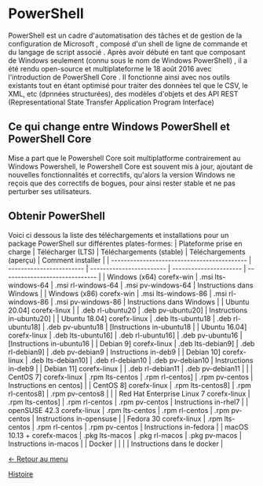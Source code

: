 # PowerShell

PowerShell est un cadre d'automatisation des tâches et de gestion de la configuration de Microsoft , composé d'un shell de ligne de commande et du langage de script associé . Après avoir débuté en tant que composant de Windows seulement (connu sous le nom de Windows PowerShell) , il a été rendu open-source et multiplateforme le 18 août 2016 avec l'introduction de PowerShell Core . Il fonctionne ainsi avec nos outils existants tout en étant optimisé pour traiter des données tel que le CSV, le XML, etc (dpnnées structurées), des modèles d'objets et des API REST (Representational State Transfer Application Program Interface)

## Ce qui change entre Windows PowerShell et PowerShell Core

Mise a part que le Powershell Core soit multiplatforme contrairement au Windows Powershell, le Powershell Core est souvent mis à jour, ajoutant de nouvelles fonctionnalités et correctifs, qu'alors la version Windows ne reçois que des correctifs de bogues, pour ainsi rester stable et ne pas perturber ses utilisateurs.


## Obtenir PowerShell

Voici ci dessous la liste des téléchargements et installations pour un package PowerShell sur différentes plates-formes:
| Plateforme prise en charge | Télécharger (LTS) | Téléchargements (stable) | Téléchargements (aperçu) | Comment installer |
| ------------------------------------------- | ------------------------ | ------------------------ | ---------------------- | ------------------------------ |
| Windows (x64) corefx-win | .msi lts-windows-64 | .msi rl-windows-64 | .msi pv-windows-64 | Instructions dans Windows |
| Windows (x86) corefx-win | .msi lts-windows-86 | .msi rl-windows-86 | .msi pv-windows-86 | Instructions dans Windows |
| Ubuntu 20.04] corefx-linux | | .deb rl-ubuntu20 | .deb pv-ubuntu20] | Instructions in-ubuntu20] |
| Ubuntu 18.04] corefx-linux | .deb lts-ubuntu18 | .deb rl-ubuntu18] | .deb pv-ubuntu18 | [Instructions in-ubuntu18 |
| Ubuntu 16.04] corefx-linux | .deb lts-ubuntu16] | .deb rl-ubuntu16] | .deb pv-ubuntu16 | [Instructions in-ubuntu16 |
| Debian 9] corefx-linux | .deb lts-debian9] | .deb rl-debian9] | .deb pv-debian9 | Instructions in-deb9 |
| Debian 10] corefx-linux | .deb lts-debian10] | .deb rl-debian10 | .deb pv-debian10 | Instructions in-deb9 |
| Debian 11] corefx-linux | | .deb rl-debian11 | .deb pv-debian11 | |
| CentOS 7] corefx-linux | .rpm lts-centos | .rpm rl-centos] | .rpm pv-centos | Instructions en centos] |
| CentOS 8] corefx-linux | .rpm lts-centos8] | .rpm rl-centos8] | .rpm pv-centos8 | |
| Red Hat Enterprise Linux 7 corefx-linux | .rpm lts-centos] | .rpm rl-centos | .rpm pv-centos | Instructions in-rhel7 |
| openSUSE 42.3 corefx-linux | .rpm lts-centos | .rpm rl-centos | .rpm pv-centos | Instructions in-opensuse |
| Fedora 30 corefx-linux | .rpm lts-centos | .rpm rl-centos | .rpm pv-centos | Instructions in-fedora |
| macOS 10.13 + corefx-macos | .pkg lts-macos | .pkg rl-macos | .pkg pv-macos | Instructions in-macos |
| Docker | | | | Instructions dans le docker |

[← Retour au menu](https://github.com/mveron13/cours.linux/blob/main/README.md)


[Histoire](https://github.com/mveron13/cours.linux/blob/main/powershell/Histoire.md)
